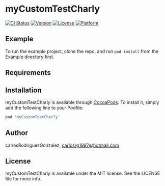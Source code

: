 # myCustomTestCharly

[![CI Status](https://img.shields.io/travis/carlosRodriguezGonzalez/myCustomTestCharly.svg?style=flat)](https://travis-ci.org/CarlosRodriguezGonzalez/myCustomTestCharly)
[![Version](https://img.shields.io/cocoapods/v/myCustomTestCharly.svg?style=flat)](https://cocoapods.org/pods/myCustomTestCharly)
[![License](https://img.shields.io/cocoapods/l/myCustomTestCharly.svg?style=flat)](https://cocoapods.org/pods/myCustomTestCharly)
[![Platform](https://img.shields.io/cocoapods/p/myCustomTestCharly.svg?style=flat)](https://cocoapods.org/pods/myCustomTestCharly)

## Example

To run the example project, clone the repo, and run `pod install` from the Example directory first.

## Requirements

## Installation

myCustomTestCharly is available through [CocoaPods](https://cocoapods.org). To install
it, simply add the following line to your Podfile:

```ruby
pod 'myCustomTestCharly'
```

## Author

carlosRodriguezGonzalez, carlosrg1997@hotmail.com

## License

myCustomTestCharly is available under the MIT license. See the LICENSE file for more info.
